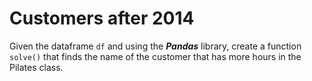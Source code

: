 # Customers after 2014

Given the dataframe ```df``` and using the ***Pandas*** library, create a function ```solve()``` that finds the name of the customer that has more hours in the Pilates class.